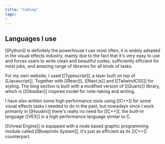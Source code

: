 ```yaml
---
title: "Coding"
tags: 
- 
---
```


## Languages I use

[[Python]] is definitely the powerhouse I use most often, it is widely adopted in the visual effects industry, mainly due to the fact that it's very easy to use and forces users to write clean and beautiful codes, sufficiently efficient for most jobs, and amazing range of libraries for all kinds of tasks.

For my own website, I used [[Typescript]], a layer built on top of [[Javascript]]. Together with [[React]], [[Next.js]] and [[TailwindCSS]] for styling. The blog section is built with a modified version of [[Quartz]] library, which is [[Obsidian]] inspired model for note-taking and writing.

I have also written some high performance tools using [[C++]] for some visual effects tasks I needed to do in the past, but nowadays since I work primarily in [[Houdini]] there's really no need for [[C++]], the built-in language [[VEX]] is a high performance language similar to C.

[[Unreal Engine]] is equipped with a node based graphic programming module called [[Blueprints System]], it's just as efficient as its [[C++]] counterpart.

